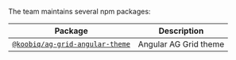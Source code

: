 The team maintains several npm packages:

| Package                                                                      | Description           |
| ---------------------------------------------------------------------------- | --------------------- |
| [`@koobiq/ag-grid-angular-theme`](/packages/ag-grid-angular-theme/README.md) | Angular AG Grid theme |

